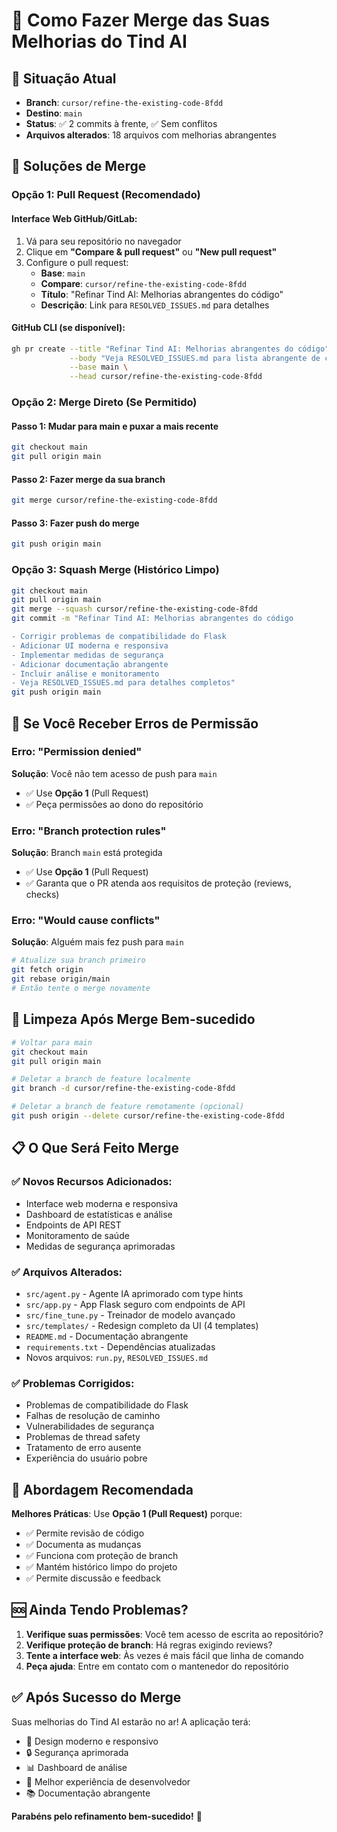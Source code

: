 # 🔄 Como Fazer Merge das Suas Melhorias do Tind AI

## 🎯 Situação Atual
- **Branch**: `cursor/refine-the-existing-code-8fdd`
- **Destino**: `main`
- **Status**: ✅ 2 commits à frente, ✅ Sem conflitos
- **Arquivos alterados**: 18 arquivos com melhorias abrangentes

## 🚀 Soluções de Merge

### **Opção 1: Pull Request (Recomendado)**

#### Interface Web GitHub/GitLab:
1. Vá para seu repositório no navegador
2. Clique em **"Compare & pull request"** ou **"New pull request"**
3. Configure o pull request:
   - **Base**: `main`
   - **Compare**: `cursor/refine-the-existing-code-8fdd`
   - **Título**: "Refinar Tind AI: Melhorias abrangentes do código"
   - **Descrição**: Link para `RESOLVED_ISSUES.md` para detalhes

#### GitHub CLI (se disponível):
```bash
gh pr create --title "Refinar Tind AI: Melhorias abrangentes do código" \
             --body "Veja RESOLVED_ISSUES.md para lista abrangente de correções e melhorias" \
             --base main \
             --head cursor/refine-the-existing-code-8fdd
```

### **Opção 2: Merge Direto (Se Permitido)**

#### Passo 1: Mudar para main e puxar a mais recente
```bash
git checkout main
git pull origin main
```

#### Passo 2: Fazer merge da sua branch
```bash
git merge cursor/refine-the-existing-code-8fdd
```

#### Passo 3: Fazer push do merge
```bash
git push origin main
```

### **Opção 3: Squash Merge (Histórico Limpo)**

```bash
git checkout main
git pull origin main
git merge --squash cursor/refine-the-existing-code-8fdd
git commit -m "Refinar Tind AI: Melhorias abrangentes do código

- Corrigir problemas de compatibilidade do Flask
- Adicionar UI moderna e responsiva
- Implementar medidas de segurança
- Adicionar documentação abrangente
- Incluir análise e monitoramento
- Veja RESOLVED_ISSUES.md para detalhes completos"
git push origin main
```

## 🚨 Se Você Receber Erros de Permissão

### Erro: "Permission denied"
**Solução**: Você não tem acesso de push para `main`
- ✅ Use **Opção 1** (Pull Request)
- ✅ Peça permissões ao dono do repositório

### Erro: "Branch protection rules"
**Solução**: Branch `main` está protegida
- ✅ Use **Opção 1** (Pull Request) 
- ✅ Garanta que o PR atenda aos requisitos de proteção (reviews, checks)

### Erro: "Would cause conflicts"
**Solução**: Alguém mais fez push para `main`
```bash
# Atualize sua branch primeiro
git fetch origin
git rebase origin/main
# Então tente o merge novamente
```

## 🧹 Limpeza Após Merge Bem-sucedido

```bash
# Voltar para main
git checkout main
git pull origin main

# Deletar a branch de feature localmente
git branch -d cursor/refine-the-existing-code-8fdd

# Deletar a branch de feature remotamente (opcional)
git push origin --delete cursor/refine-the-existing-code-8fdd
```

## 📋 O Que Será Feito Merge

### ✅ Novos Recursos Adicionados:
- Interface web moderna e responsiva
- Dashboard de estatísticas e análise
- Endpoints de API REST
- Monitoramento de saúde
- Medidas de segurança aprimoradas

### ✅ Arquivos Alterados:
- `src/agent.py` - Agente IA aprimorado com type hints
- `src/app.py` - App Flask seguro com endpoints de API  
- `src/fine_tune.py` - Treinador de modelo avançado
- `src/templates/` - Redesign completo da UI (4 templates)
- `README.md` - Documentação abrangente
- `requirements.txt` - Dependências atualizadas
- Novos arquivos: `run.py`, `RESOLVED_ISSUES.md`

### ✅ Problemas Corrigidos:
- Problemas de compatibilidade do Flask
- Falhas de resolução de caminho
- Vulnerabilidades de segurança
- Problemas de thread safety
- Tratamento de erro ausente
- Experiência do usuário pobre

## 🎯 Abordagem Recomendada

**Melhores Práticas**: Use **Opção 1 (Pull Request)** porque:
- ✅ Permite revisão de código
- ✅ Documenta as mudanças
- ✅ Funciona com proteção de branch
- ✅ Mantém histórico limpo do projeto
- ✅ Permite discussão e feedback

## 🆘 Ainda Tendo Problemas?

1. **Verifique suas permissões**: Você tem acesso de escrita ao repositório?
2. **Verifique proteção de branch**: Há regras exigindo reviews?
3. **Tente a interface web**: Às vezes é mais fácil que linha de comando
4. **Peça ajuda**: Entre em contato com o mantenedor do repositório

## ✅ Após Sucesso do Merge

Suas melhorias do Tind AI estarão no ar! A aplicação terá:
- 🎨 Design moderno e responsivo
- 🔒 Segurança aprimorada
- 📊 Dashboard de análise  
- 🔧 Melhor experiência de desenvolvedor
- 📚 Documentação abrangente

**Parabéns pelo refinamento bem-sucedido!** 🎉
